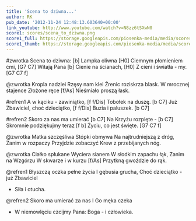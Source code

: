 ```yaml
---
title: 'Scena to dziwna...'
author: RK
pub_date: '2012-11-24 12:48:13.603640+00:00'
link_youtube: http://www.youtube.com/watch?v=N8zz6tSXwN0
score1: scores/scena_to_dziwna.png
score1_full: https://storage.googleapis.com/piosenka-media/media/scores/scena_to_dziwna.png
score1_thumb: https://storage.googleapis.com/piosenka-media/media/scores/scena_to_dziwna.png.180x0_q85_upscale.jpg
---
```


#zwrotka
Scena to dziwna: [b]
Lampka oliwna [H0]
Ciemnym płomieniem ćmi, [G7 C7]
Witają Pana [b]
Cienie na ścianach, [H0]
Z cieni i światła - my. [G7 C7 f]

@zwrotka
Kropla nadziei 
Rzęsy nam klei
Źrenic roziskrza blask.
W mrocznej stajence
Złożone ręce [f/As]
Nieśmiało proszą łask.

#refren1
A w kąciku - zawiniątko, [f f/Dis]
Tobołek na duszę. [b C7]
Już Zbawiciel, choć dzieciątko, [f f/Dis]
Buzia i paluszek. [b C7]

#refren2
Skoro za nas ma umierać [b C7]
Na Krzyżu rozpięte - [b C7]
Skromnie podziękujmy teraz [f b]
Życiu, co jest święte. [G7 C7 f]

@zwrotka
Matka szczęśliwa
Stópki obmywa
Na najtrudniejszą z dróg,
Zanim w rozpaczy
Przyjdzie zobaczyć
Krew z przebijanych nóg.

@zwrotka
Ciałko spłukane
Wyciera sianem
W słodkim zapachu łąk,
Zanim na Wzgórzu
W skwarze i w kurzu [f/As]
Przytkną gwoździe do rąk.

@refren1
Błyszczą oczka pełne życia
I gębusia grucha,
Choć dzieciątko - już Zbawiciel
- Siła i otucha.

@refren2
Skoro ma umierać za nas
I Go męka czeka
- W niemowlęciu czcijmy Pana:
Boga - i człowieka.